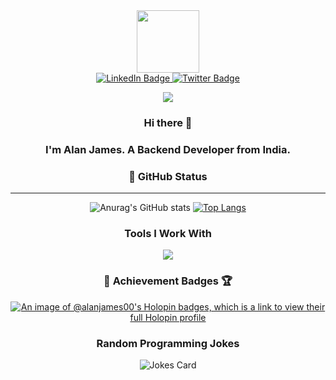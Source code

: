 

<div id="header" align="center">
  <img src="https://media.giphy.com/media/M9gbBd9nbDrOTu1Mqx/giphy.gif" width="100"/>
</div>

<div id="badges" align="center">
  <a href="https://www.linkedin.com/in/alan-james-74926024b">
    <img src="https://img.shields.io/badge/LinkedIn-blue?style=for-the-badge&logo=linkedin&logoColor=white" alt="LinkedIn Badge"/>
  </a>
  <a href="https://twitter.com/CoffeeOverFloww">
    <img src="https://img.shields.io/badge/Twitter-blue?style=for-the-badge&logo=twitter&logoColor=white" alt="Twitter Badge"/>
  </a>
  
  ![](https://komarev.com/ghpvc/?username=alanjames00&style=for-the-badge&color=ff69b4	)
</div>

<center>
<div style="text-align: center;">
  
  
### Hi there 👋

### I'm Alan James. A Backend Developer from India.

</div>



<!--
**alanJames00/alanJames00** is a ✨ _special_ ✨ repository because its `README.md` (this file) appears on your GitHub profile.

Here are some ideas to get you started:

- 🔭 I’m currently working on ...
- 🌱 I’m currently learning ...
- 👯 I’m looking to collaborate on ...
- 🤔 I’m looking for help with ...
- 💬 Ask me about ...
- 📫 How to reach me: ...
- 😄 Pronouns: ...
- ⚡ Fun fact: ...
-->
### 👑 GitHub Status
___
![Anurag's GitHub stats](https://github-readme-stats.vercel.app/api?username=alanjames00&show_icons=true&theme=dark)
[![Top Langs](https://github-readme-stats.vercel.app/api/top-langs/?username=alanjames00&layout=compact&theme=dark&langs_count=14)](https://github.com/anuraghazra/github-readme-stats)

### Tools I Work With
<p align="center">
  <a href="https://skillicons.dev">
    <img src="https://skillicons.dev/icons?i=git,docker,c,vim,arduino,bash,bootstrap,cpp,express,firebase,aws,cloudflare,linux,mongodb,netlify,nodejs,postman,py,raspberrypi,arch,vercel,gcp,nginx,jquery,react,vite,angular,tailwind,ts,workers,nextjs,postgres,planetscale,mysql" />
  </a>
</p>

### 🌟 Achievement Badges 🏆️
[![An image of @alanjames00's Holopin badges, which is a link to view their full Holopin profile](https://holopin.me/alanjames00)](https://holopin.io/@alanjames00)


### Random Programming Jokes

<!-- Markdown -->

<div style="text-align:center">

  ![Jokes Card](https://readme-jokes.vercel.app/api?hideBorder&theme=react&qColor=%23944bcc&aColor=%23bbdb51)
  
</div>

